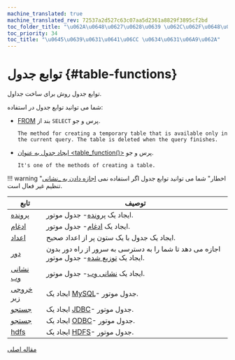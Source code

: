 ```yaml
---
machine_translated: true
machine_translated_rev: 72537a2d527c63c07aa5d2361a8829f3895cf2bd
toc_folder_title: "\u062A\u0648\u0627\u0628\u0639 \u062C\u062F\u0648\u0644"
toc_priority: 34
toc_title: "\u0645\u0639\u0631\u0641\u06CC \u0634\u0631\u06A9\u062A"
---
```


# توابع جدول {#table-functions}

توابع جدول روش برای ساخت جداول.

شما می توانید توابع جدول در استفاده:

-   [FROM](../statements/select/from.md) بند از `SELECT` پرس و جو.

        The method for creating a temporary table that is available only in the current query. The table is deleted when the query finishes.

-   [ایجاد جدول به عنوان \<table_function()\>](../statements/create.md#create-table-query) پرس و جو.

        It's one of the methods of creating a table.

!!! warning "اخطار"
    شما می توانید توابع جدول اگر استفاده نمی [اجازه دادن به _نشانی](../../operations/settings/permissions-for-queries.md#settings_allow_ddl) تنظیم غیر فعال است.

| تابع                  | توصیف                                                                                                                                          |
|-----------------------|------------------------------------------------------------------------------------------------------------------------------------------------|
| [پرونده](file.md)     | ایجاد یک [پرونده](../../engines/table-engines/special/file.md)- جدول موتور.                                                                    |
| [ادغام](merge.md)     | ایجاد یک [ادغام](../../engines/table-engines/special/merge.md)- جدول موتور.                                                                    |
| [اعداد](numbers.md)   | ایجاد یک جدول با یک ستون پر از اعداد صحیح.                                                                                                     |
| [دور](remote.md)      | اجازه می دهد تا شما را به دسترسی به سرور از راه دور بدون ایجاد یک [توزیع شده](../../engines/table-engines/special/distributed.md)- جدول موتور. |
| [نشانی وب](url.md)    | ایجاد یک [نشانی وب](../../engines/table-engines/special/url.md)- جدول موتور.                                                                   |
| [خروجی زیر](mysql.md) | ایجاد یک [MySQL](../../engines/table-engines/integrations/mysql.md)- جدول موتور.                                                               |
| [جستجو](jdbc.md)      | ایجاد یک [JDBC](../../engines/table-engines/integrations/jdbc.md)- جدول موتور.                                                                 |
| [جستجو](odbc.md)      | ایجاد یک [ODBC](../../engines/table-engines/integrations/odbc.md)- جدول موتور.                                                                 |
| [hdfs](hdfs.md)       | ایجاد یک [HDFS](../../engines/table-engines/integrations/hdfs.md)- جدول موتور.                                                                 |

[مقاله اصلی](https://clickhouse.tech/docs/en/query_language/table_functions/) <!--hide-->
